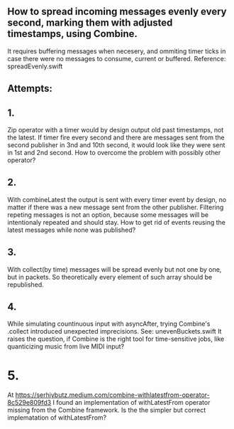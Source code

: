 ## How to spread incoming messages evenly every second, marking them with adjusted timestamps, using Combine.
It requires buffering messages when necesery, and ommiting timer ticks in case there were no messages to consume, current or buffered.
Reference: spreadEvenly.swift

## Attempts:
## 1.
Zip operator with a timer would by design output old past timestamps, not the latest.
If timer fire every second and there are messages sent from the second publisher in 3nd and 10th second, it would look like they were sent in 1st and 2nd second. How to overcome the problem with possibly other operator?

## 2. 
With combineLatest the output is sent with every timer event by design, no matter if there was a new message sent from the other publisher. 
Filtering repeting messages is not an option, because some messages will be intentionaly repeated and should stay.
How to get rid of events reusing the latest messages while none was published?

## 3. 
With collect(by time) messages will be spread evenly but not one by one, but in packets. So theoretically every element of such array should be republished.

## 4. 
While simulating countinuous input with asyncAfter, trying Combine's .collect introduced unexpected imprecisions. See: unevenBuckets.swift
It raises the question, if Combine is the right tool for time-sensitive jobs, like quanticizing music from live MIDI input?

# 5. 
At https://serhiybutz.medium.com/combine-withlatestfrom-operator-8c529e809fd3 I found an implementation of withLatestFrom operator missing from the Combine framework. Is the <link> the simpler but correct implematation of withLatestFrom?
